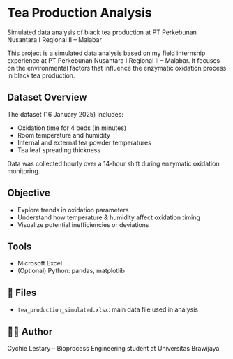 # Tea Production Analysis
Simulated data analysis of black tea production at PT Perkebunan Nusantara I Regional II – Malabar

This project is a simulated data analysis based on my field internship experience at PT Perkebunan Nusantara I Regional II – Malabar. It focuses on the environmental factors that influence the enzymatic oxidation process in black tea production.

## Dataset Overview
The dataset (16 January 2025) includes:
- Oxidation time for 4 beds (in minutes)
- Room temperature and humidity
- Internal and external tea powder temperatures
- Tea leaf spreading thickness

Data was collected hourly over a 14-hour shift during enzymatic oxidation monitoring.

## Objective
- Explore trends in oxidation parameters
- Understand how temperature & humidity affect oxidation timing
- Visualize potential inefficiencies or deviations

## Tools
- Microsoft Excel
- (Optional) Python: pandas, matplotlib

## 📁 Files
- `tea_production_simulated.xlsx`: main data file used in analysis

## 🙋‍♀️ Author
Cychie Lestary – Bioprocess Engineering student at Universitas Brawijaya  
